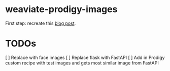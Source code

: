 # weaviate-prodigy-images

First step: recreate this [blog post](https://weaviate.io/blog/how-to-build-an-image-search-application-with-weaviate).

# TODOs

[ ] Replace with face images
[ ] Replace flask with FastAPI
[ ] Add in Prodigy custom recipe with test images and gets most similar image from FastAPI